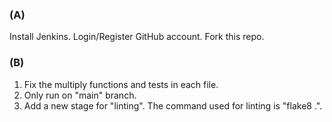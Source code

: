 ### (A)
Install Jenkins.
Login/Register GitHub account.
Fork this repo.
### (B)
1. Fix the multiply functions and tests in each file.
2. Only run on "main" branch.
3. Add a new stage for "linting". The command used for linting is "flake8 .".